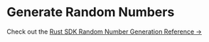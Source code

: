 # Generate Random Numbers

Check out the [Rust SDK Random Number Generation Reference &rarr;](/rust-sdk/system/rand)
